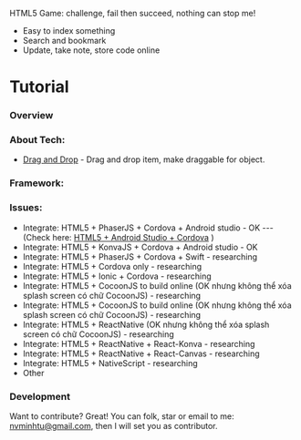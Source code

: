 HTML5 Game: challenge, fail then succeed, nothing can stop me!

* Easy to index something
* Search and bookmark
* Update, take note, store code online

# Tutorial

### Overview
### About Tech:
* [Drag and Drop] - Drag and drop item, make draggable for object.

### Framework:

### Issues:

* Integrate: HTML5 + PhaserJS + Cordova + Android studio - OK
--- (Check here: [HTML5 + Android Studio + Cordova] )
* Integrate: HTML5 + KonvaJS + Cordova + Android studio - OK
* Integrate: HTML5 + PhaserJS + Cordova + Swift - researching
* Integrate: HTML5 + Cordova only - researching
* Integrate: HTML5 + Ionic + Cordova - researching
* Integrate:  HTML5 + CocoonJS to build online (OK nhưng không thể xóa splash screen có chữ CocoonJS) - researching
* Integrate:  HTML5 + CocoonJS to build online (OK nhưng không thể xóa splash screen có chữ CocoonJS) - researching
* Integrate:  HTML5 + ReactNative (OK nhưng không thể xóa splash screen có chữ CocoonJS) - researching
* Integrate:  HTML5 + ReactNative + React-Konva - researching
* Integrate:  HTML5 + ReactNative + React-Canvas - researching
* Integrate:  HTML5 + NativeScript - researching
* Other
### Development

Want to contribute? Great!
You can folk, star or email to me: nvminhtu@gmail.com, then I will set you as contributor.


[//]: # (These are reference links used in the body of this note and get stripped out when the markdown processor does its job. There is no need to format nicely because it shouldn't be seen. Thanks SO - http://stackoverflow.com/questions/4823468/store-comments-in-markdown-syntax)

  [Drag and Drop]: <https://developer.mozilla.org/en-US/docs/Web/API/DragEvent>
  [HTML5 + Android Studio + Cordova]: <http://www.emanueleferonato.com/2016/06/20/make-your-html5-games-run-on-android-devices-with-cordova-and-android-studio/>
  [My blog]: <http://it.phuotky.com/>
